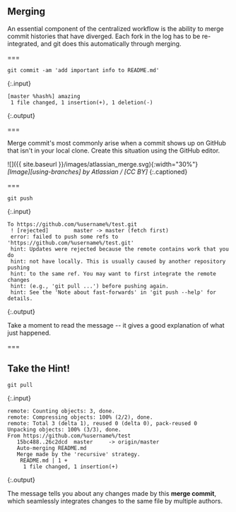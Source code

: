 ---
---

## Merging

An essential component of the centralized workflow is the ability to merge commit histories that have diverged. Each fork in the log has to be re-integrated, and git does this automatically through merging.

===

~~~
git commit -am 'add important info to README.md'
~~~
{:.input}

~~~
[master %hash%] amazing
 1 file changed, 1 insertion(+), 1 deletion(-)
~~~
{:.output}

===

Merge commit's most commonly arise when a commit shows up on GitHub that isn't in your local clone. Create this situation using the GitHub editor.

![]({{ site.baseurl }}/images/atlassian_merge.svg){:width="30%"}  
*[Image][using-branches] by Atlassian / [CC BY]*
{:.captioned}

===

~~~
git push
~~~
{:.input}

~~~
To https://github.com/%username%/test.git
 ! [rejected]        master -> master (fetch first)
 error: failed to push some refs to 'https://github.com/%username%/test.git'
 hint: Updates were rejected because the remote contains work that you do
 hint: not have locally. This is usually caused by another repository pushing
 hint: to the same ref. You may want to first integrate the remote changes
 hint: (e.g., 'git pull ...') before pushing again.
 hint: See the 'Note about fast-forwards' in 'git push --help' for details.
~~~
{:.output}

Take a moment to read the message -- it gives a good explanation of what just happened.

===

## Take the Hint!

~~~
git pull
~~~
{:.input}

~~~
remote: Counting objects: 3, done.
remote: Compressing objects: 100% (2/2), done.
remote: Total 3 (delta 1), reused 0 (delta 0), pack-reused 0
Unpacking objects: 100% (3/3), done.
From https://github.com/%username%/test
   15bc488..26c2dcd  master     -> origin/master
   Auto-merging README.md
   Merge made by the 'recursive' strategy.
    README.md | 1 +
	 1 file changed, 1 insertion(+)
~~~
{:.output}

The message tells you about any changes made by this **merge commit**, which seamlessly integrates changes to the same file by multiple authors.
